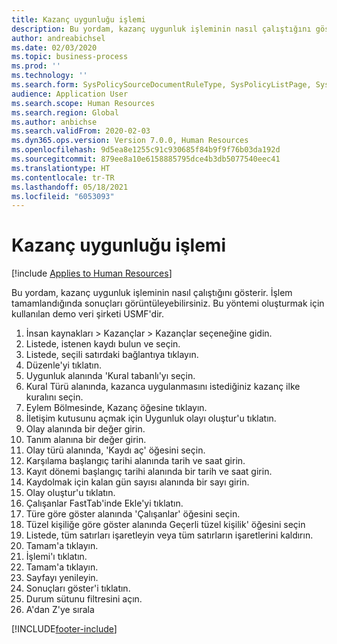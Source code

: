 ```yaml
---
title: Kazanç uygunluğu işlemi
description: Bu yordam, kazanç uygunluk işleminin nasıl çalıştığını gösterir.
author: andreabichsel
ms.date: 02/03/2020
ms.topic: business-process
ms.prod: ''
ms.technology: ''
ms.search.form: SysPolicySourceDocumentRuleType, SysPolicyListPage, SysPolicy, HcmBenefitEligibilityPolicy, HcmBenefit, BenefitWorkspace, HcmBenefitSummaryPart
audience: Application User
ms.search.scope: Human Resources
ms.search.region: Global
ms.author: anbichse
ms.search.validFrom: 2020-02-03
ms.dyn365.ops.version: Version 7.0.0, Human Resources
ms.openlocfilehash: 9d5ea8e1255c91c930685f84b9f9f76b03da192d
ms.sourcegitcommit: 879ee8a10e6158885795dce4b3db5077540eec41
ms.translationtype: HT
ms.contentlocale: tr-TR
ms.lasthandoff: 05/18/2021
ms.locfileid: "6053093"
---
```

# <a name="benefit-eligibility-process"></a>Kazanç uygunluğu işlemi

[!include [Applies to Human Resources](../includes/applies-to-hr.md)]

Bu yordam, kazanç uygunluk işleminin nasıl çalıştığını gösterir. İşlem tamamlandığında sonuçları görüntüleyebilirsiniz. Bu yöntemi oluşturmak için kullanılan demo veri şirketi USMF'dir.

1. İnsan kaynakları > Kazançlar > Kazançlar seçeneğine gidin.
2. Listede, istenen kaydı bulun ve seçin.
3. Listede, seçili satırdaki bağlantıya tıklayın.
4. Düzenle'yi tıklatın.
5. Uygunluk alanında 'Kural tabanlı'yı seçin.
6. Kural Türü alanında, kazanca uygulanmasını istediğiniz kazanç ilke kuralını seçin.
7. Eylem Bölmesinde, Kazanç öğesine tıklayın.
8. İletişim kutusunu açmak için Uygunluk olayı oluştur'u tıklatın.
9. Olay alanında bir değer girin.
10. Tanım alanına bir değer girin.
11. Olay türü alanında, 'Kaydı aç' öğesini seçin.
12. Karşılama başlangıç tarihi alanında tarih ve saat girin.
13. Kayıt dönemi başlangıç tarihi alanında bir tarih ve saat girin.
14. Kaydolmak için kalan gün sayısı alanında bir sayı girin.
15. Olay oluştur'u tıklatın.
16. Çalışanlar FastTab'inde Ekle'yi tıklatın.
17. Türe göre göster alanında 'Çalışanlar' öğesini seçin.
18. Tüzel kişiliğe göre göster alanında Geçerli tüzel kişilik' öğesini seçin
19. Listede, tüm satırları işaretleyin veya tüm satırların işaretlerini kaldırın.
20. Tamam'a tıklayın.
21. İşlemi'ı tıklatın.
22. Tamam'a tıklayın.
23. Sayfayı yenileyin.
24. Sonuçları göster'i tıklatın.
25. Durum sütunu filtresini açın.
26. A'dan Z'ye sırala



[!INCLUDE[footer-include](../includes/footer-banner.md)]